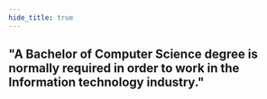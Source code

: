 ```yaml
---
hide_title: true
---
```


## "A Bachelor of Computer Science degree is normally required in order to work in the Information technology industry."
